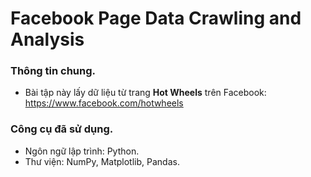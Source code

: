 # Facebook Page Data Crawling and Analysis
### Thông tin chung.
- Bài tập này lấy dữ liệu từ trang **Hot Wheels** trên Facebook: https://www.facebook.com/hotwheels
### Công cụ đã sử dụng.
- Ngôn ngữ lập trình: Python.
- Thư viện: NumPy, Matplotlib, Pandas.
